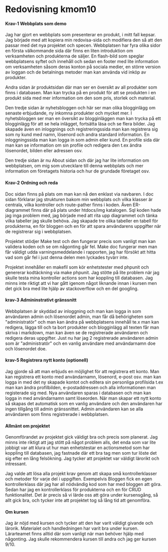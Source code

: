 ---
---
Redovisning kmom10
=========================


#### Krav-1 Webbplats som demo

Jag har gjort en webbplats som presenterar en produkt, i mitt fall kepsar. Jag började med att kopiera min redovisa-sida och modifiera den så att den passar med det nya projektet och specen. Webbplatsen har fyra olika sidor en första välkommande sida där finns en liten introduktion om verksamheten och produkterna de säljer. En flash-bild som speglar webbplatsens syftet och innehåll och sedan en footer med lite information om verksamheten såsom deras konton på sociala medier, en större version av loggan och de betalnings metoder man kan använda vid inköp av produkter.

Andra sidan är produktsidan där man ser en översikt av all produkter som finns i databasen. Man kan trycka på en produkt för att se produkten i en produkt sida med mer information om den som pris, storlek och material.

Den tredje sidan är nyhetsbloggen och här ser man olika blogginlägg om senaste erbjudande, ny inkomna produkter och mycket mer. I nyhetsbloggen ser man en översikt av blogginläggen man kan trycka på ett blogginlägg för att se hela inlägget, fortsätta läsa och se flera bilder. Jag skapade även en inloggnings och registreringssida man kan registrera sig som ny kund med namn, lösenord och andra standard information. En inloggningssida man kan logga in som admin eller kund. En profile sida där man kan se information om sin profile och redigera  den t.ex ändra lösenordet, bilden eller adressen  osv.

Den tredje sidan är nu About sidan och där jag har lite information om webbplatsen, om mig som utvecklare till denna webbplats och mer information om företagets historia och hur de grundade företaget osv.


#### Krav-2 Ordning och reda

Doc sidan finns på plats om man kan nå den enklast via navbaren. I doc sidan förklarar jag strukturen bakom min webbplats och vilka klasser är centrala, vilka kontroller och route-pather finns i koden. Även ER-diagrammet finns där på plats under htdocs/img katalogen. Sql koden hade jag inga problem med, jag började med att rita upp diagrammet och tänka vilka tabeller jag skulle behöva.
Jag skapade tre olika tabeller en tabell för produkterna, en för bloggen och en för att spara användarens uppgifter när de registrerar sig i webbplatsen.

Projektet stödjer Make test och den fungerar precis som vanligt man kan validera koden och se om någonting går fel. Make doc fungerar men man får väldigt udda varningsmeddelande i rapporten, jag har försökt att hitta vad som går fel i just denna delen men lyckades tyvärr inte.

Projektet innehåller en makefil som kör enhetstester med phpunit och genererar kodtäckning via make phpunit. Jag stötte på lite problem när jag skulle testa mina kontroller actions som har koppling till databasen. Jag minns inte riktigt att vi har gått igenom något liknande innan i kursen men det gick bra med lite hjälp av stackoverflow och en del googling.



#### krav-3 Admininstrativt gränssnitt

Webbplatsen är skyddad av inloggning och man kan logga in som användaren admin och lösenordet admin, man får då behörigheten som "administratör" och man kan ändra på webbplatsens innehåll te.x man kan redigera, lägga till och ta bort produkter och blogginlägg all texten får man skriva i markdown, man kan även se de registrerade användaren och redigera deras uppgifter. Just nu har jag 2 registrerade användaren admin som är "administratör" och en vanlig användare med användarnamn doe och lösenordet doe.



#### krav-5 Registrera nytt konto (optionell)

Jag gjorde så att man erbjuds en möjlighet för att registrera ett konto. Man kan registrera ett konto med användarnamn, lösenord, e-post osv. man kan logga in med det ny skapade kontot och editera sin personliga profilsida t.ex man kan ändra profilbilden, e-postaddressen och alla informationen man registerade sig med. Nya användaren sparas i databasen och man kan logga in med användarnamn samt löseorden. När man skapar ett nytt konto så skapas det automatisk som en vanlig användare och den användaren har ingen tillgång till admin gränssnittet. Admin användaren kan se alla användaren som finns registrerade i webbplatsen.

#### Allmänt om projektet
Genomförandet av projektet gick väldigt bra och precis som planerat. Jag minns inte riktigt att jag stött på något problem alls, det enda som var lite jobbigt var att klura ut hur man enhetstestar en actionsmetod som har koppling till databasen, jag fastnade där ett bra tag men som tur löste det sig efter en lång felsökning. Jag tycker att projektet var väldigt lärorikt och intressant.

Jag valde att lösa alla projekt krav genom att skapa små kontrollerklasser och metoder för varje del i uppgiften. Exempelvis Bloggen fick en egen kontrollerklass där jag har all nödvändig kod som har med bloggen att göra. Sedan har jag en kontrollerklass för produkterna och en för CRUD funktionalitet. Det är precis så vi lärde oss att göra under kursensgång, så allt gick bra, och tycker inte att projektet tog så lång tid att genomföra.


#### Om kursen

Jag är nöjd med kursen och tycker att den har varit väldigt givande och lärorik.
Materialet och handledningen har varit bra under kursen. Lärarteamet finns alltid där som vanligt när man behöver hjälp med någonting. Jag skulle rekommendera kursen till andra och jag ger kursen 9/10.
